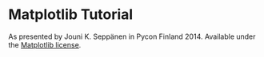 Matplotlib Tutorial
===================

As presented by Jouni K. Seppänen in Pycon Finland 2014.
Available under the
[Matplotlib license](http://matplotlib.org/users/license.html).
